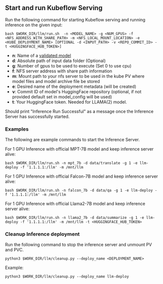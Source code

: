 ## Start and run Kubeflow Serving

Run the following command for starting Kubeflow serving and running inference on the given input:
```
bash $WORK_DIR/llm/run.sh  -n <MODEL_NAME> -g <NUM_GPUS> -f <NFS_ADDRESS_WITH_SHARE_PATH> -m <NFS_LOCAL_MOUNT_LOCATION> -e <KUBE_DEPLOYMENT_NAME> [OPTIONAL -d <INPUT_PATH> -v <REPO_COMMIT_ID> -t <HUGGINGFACE_HUB_TOKEN>]
```

* **n**:    Name of a [validated model](validated_models.md)
* **d**:    Absolute path of input data folder (Optional)
* **g**:    Number of gpus to be used to execute (Set 0 to use cpu)
* **f**:    NFS server address with share path information
* **m**:    Mount path to your nfs server to be used in the kube PV where model files and model archive file be stored
* **e**:    Desired name of the deployment metadata (will be created)
* **v**:    Commit ID of model's HuggingFace repository (optional, if not provided default set in model_config will be used)
* **t**:    Your HuggingFace token. Needed for LLAMA(2) model.

Should print "Inference Run Successful" as a message once the Inference Server has successfully started.  

### Examples  
The following are example commands to start the Inference Server.

For 1 GPU Inference with official MPT-7B model and keep inference server alive:
```
bash $WORK_DIR/llm/run.sh -n mpt_7b -d data/translate -g 1 -e llm-deploy -f '1.1.1.1:/llm' -m /mnt/llm
```
For 1 GPU Inference with official Falcon-7B model and keep inference server alive:
```
bash $WORK_DIR/llm/run.sh -n falcon_7b -d data/qa -g 1 -e llm-deploy -f '1.1.1.1:/llm' -m /mnt/llm
```
For 1 GPU Inference with official Llama2-7B model and keep inference server alive:
```
bash $WORK_DIR/llm/run.sh -n llama2_7b -d data/summarize -g 1 -e llm-deploy -f '1.1.1.1:/llm' -m /mnt/llm -t <HUGGINGFACE_HUB_TOKEN>
```

### Cleanup Inference deployment

Run the following command to stop the inference server and unmount PV and PVC.
```
python3 $WORK_DIR/llm/cleanup.py --deploy_name <DEPLOYMENT_NAME>
```
Example:
```
python3 $WORK_DIR/llm/cleanup.py --deploy_name llm-deploy
```